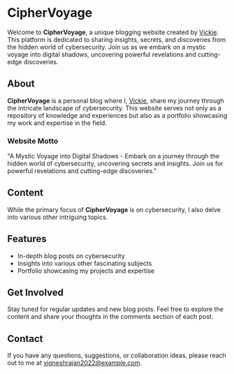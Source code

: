 # CipherVoyage

Welcome to **CipherVoyage**, a unique blogging website created by [Vickie](https://github.com/vickie-ks). This platform is dedicated to sharing insights, secrets, and discoveries from the hidden world of cybersecurity. Join us as we embark on a mystic voyage into digital shadows, uncovering powerful revelations and cutting-edge discoveries.

## About

**CipherVoyage** is a personal blog where I, [Vickie](https://github.com/vickie-ks), share my journey through the intricate landscape of cybersecurity. This website serves not only as a repository of knowledge and experiences but also as a portfolio showcasing my work and expertise in the field.

### Website Motto

"A Mystic Voyage into Digital Shadows - Embark on a journey through the hidden world of cybersecurity, uncovering secrets and insights. Join us for powerful revelations and cutting-edge discoveries."

## Content

While the primary focus of **CipherVoyage** is on cybersecurity, I also delve into various other intriguing topics.

## Features

- In-depth blog posts on cybersecurity
- Insights into various other fascinating subjects
- Portfolio showcasing my projects and expertise

## Get Involved

Stay tuned for regular updates and new blog posts. Feel free to explore the content and share your thoughts in the comments section of each post.

## Contact

If you have any questions, suggestions, or collaboration ideas, please reach out to me at [vigneshrajan2022@example.com](mailto:vigneshrajan2022@example.com).
